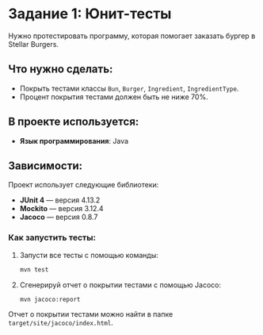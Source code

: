 # Задание 1: Юнит-тесты

Нужно протестировать программу, которая помогает заказать бургер в Stellar Burgers.

## Что нужно сделать:

- Покрыть тестами классы `Bun`, `Burger`, `Ingredient`, `IngredientType`.
- Процент покрытия тестами должен быть не ниже 70%.

## В проекте используется:

- **Язык программирования**: Java

## Зависимости:

Проект использует следующие библиотеки:

- **JUnit 4** — версия 4.13.2
- **Mockito** — версия 3.12.4
- **Jacoco** — версия 0.8.7

### Как запустить тесты:

1. Запусти все тесты с помощью команды:

    ```bash
    mvn test
    ```

2. Сгенерируй отчет о покрытии тестами с помощью Jacoco:

    ```bash
    mvn jacoco:report
    ```

Отчет о покрытии тестами можно найти в папке `target/site/jacoco/index.html`.


